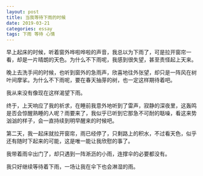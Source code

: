 ```yaml
---
layout: post
title: 当我等待下雨的时候
date: 2019-03-21
categories: essay
tags: 下雨 等待 心情
---
```


早上起床的时候，听着窗外哗啦哗啦的声音，我总以为下雨了，可是拉开窗帘一看，却是一片晴朗的天色。为什么不下雨呢，我感到很失望，甚至责怪起上天来。

晚上去洗手间的时候，也听到窗外的急雨声，欣喜地往外张望，却只是一阵风在树叶间摩挲。为什么不下雨呢，要在春天抽芽的树，也一定这样期待着吧。

我从来没有像现在这样渴望下雨。

终于，上天响应了我的祈求，在睡前我意外地听到了雷声，寂静的深夜里，这轰鸣是否会惊醒熟睡的人呢？雨要来了，我似乎已听到它那急不可耐的聒噪，看这来势汹汹的样子，会一直持续到明早醒来的时候吧。

第二天，我一起床就拉开窗帘，雨已经停了，只剩路上的积水，不过看天色，似乎还有随时下起来的可能，这是唯一能让我欣慰的事了。

我带着雨伞出门了，却只遇到一阵淅沥的小雨，连撑伞的必要都没有。

我只好继续等待着下雨，一场让我在伞下也会淋湿的雨。